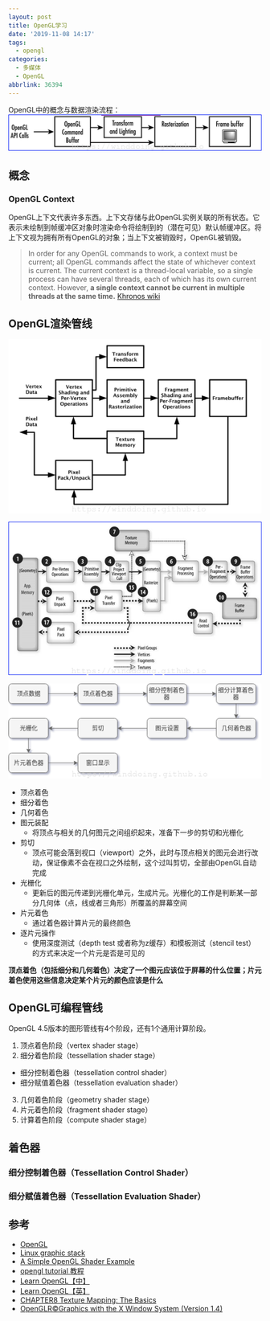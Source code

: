 ```yaml
---
layout: post
title: OpenGL学习
date: '2019-11-08 14:17'
tags:
  - opengl
categories:
  - 多媒体
  - OpenGL
abbrlink: 36394
---
```


OpenGL中的概念与数据渲染流程：
![opengl_pipeline](/images/2019/11/opengl_pipeline.png)

<!--more-->

## 概念

### OpenGL Context

OpenGL上下文代表许多东西。上下文存储与此OpenGL实例关联的所有状态。它表示未绘制到帧缓冲区对象时渲染命令将绘制到的（潜在可见）默认帧缓冲区。将上下文视为拥有所有OpenGL的对象；当上下文被销毁时，OpenGL被销毁。

> In order for any OpenGL commands to work, a context must be current; all OpenGL commands affect the state of whichever context is current. The current context is a thread-local variable, so a single process can have several threads, each of which has its own current context. However, **a single context cannot be current in multiple threads at the same time.**
> [Khronos wiki](https://www.khronos.org/opengl/wiki/OpenGL_Context)

## OpenGL渲染管线

![gl_block_diagram](/images/2019/11/gl_block_diagram.png)

![opengl_ops](/images/2019/11/opengl_ops.png)

![OpenGL_render_pipeline](/images/2019/11/opengl_render_pipeline.png)

- 顶点着色
- 细分着色
- 几何着色
- 图元装配
  - 将顶点与相关的几何图元之间组织起来，准备下一步的剪切和光栅化
- 剪切
  - 顶点可能会落到视口（viewport）之外，此时与顶点相关的图元会进行改动，保证像素不会在视口之外绘制，这个过叫剪切，全部由OpenGL自动完成
- 光栅化
  - 更新后的图元传递到光栅化单元，生成片元。光栅化的工作是判断某一部分几何体（点，线或者三角形）所覆盖的屏幕空间
- 片元着色
  - 通过着色器计算片元的最终颜色
- 逐片元操作
  - 使用深度测试（depth test 或者称为z缓存）和模板测试（stencil test）的方式来决定一个片元是否是可见的

**顶点着色（包括细分和几何着色）决定了一个图元应该位于屏幕的什么位置；片元着色使用这些信息决定某个片元的颜色应该是什么**

## OpenGL可编程管线

OpenGL 4.5版本的图形管线有4个阶段，还有1个通用计算阶段。
1. 顶点着色阶段（vertex shader stage）
2. 细分着色阶段（tessellation shader stage）
  - 细分控制着色器（tessellation control shader）
  - 细分赋值着色器（tessellation evaluation shader）
3. 几何着色阶段（geometry shader stage）
4. 片元着色阶段（fragment shader stage）
5. 计算着色阶段（compute shader stage）

## 着色器

### 细分控制着色器（Tessellation Control Shader）


### 细分赋值着色器（Tessellation Evaluation Shader）


## 参考

- [OpenGL](http://www.songho.ca/opengl)
- [Linux graphic stack](https://studiopixl.com/2017-05-13/linux-graphic-stack-an-overview)
- [A Simple OpenGL Shader Example](https://www.cnblogs.com/opencascade/p/4604734.html)
- [opengl tutorial 教程](http://www.opengl-tutorial.org/cn/beginners-tutorials/tutorial-2-the-first-triangle/)
- [Learn OpenGL【中】](https://learnopengl-cn.github.io/)
- [Learn OpenGL【英】](https://learnopengl.com/)
- [CHAPTER8 Texture Mapping: The Basics](https://www.scss.tcd.ie/Michael.Manzke/CS7055/Lab2/SuperBible.4th.Ed.Ch8-9.pdf)
- [OpenGLR©Graphics with the X Window System (Version 1.4)](https://www.khronos.org/registry/OpenGL/specs/gl/glx1.4.pdf)
